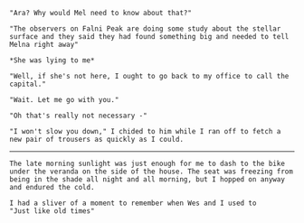 <!--

	In this chapter, I'm exploring the first instance of action writing.

	The messenger, Wes is delivering a note from a local observatory
	that has found evidence of a peculiar sunspot that doesn't move and is growing.

	He doesn't know what's in the message. Only that there has been an ongoing correspondence between Mel and observer Shib, and that this message was urgent.

	They proceed back to the messenger office to send the message via tele-line and her assistant takes the call and promises to deliver the urgent message. The message itself is cryptic and neither Wes nor Lif can understand it.

	Lif decides to go to the city (about 100km - 5 clicks away) to find out more. Once she gets there, she is stopped and told to wait as the meeting is already underway. Lif uses her agility and stealth to snoop on the meeting after Mel has delivered her news. The meeting is still tough to understand as there is heated argument and debate about what to do. The chapter ends on a pivotal reveal of the plot driver

-->

	"Ara? Why would Mel need to know about that?"

	"The observers on Falni Peak are doing some study about the stellar surface and they said they had found something big and needed to tell Melna right away"

	*She was lying to me*

	"Well, if she's not here, I ought to go back to my office to call the capital."

	"Wait. Let me go with you."

	"Oh that's really not necessary -"

	"I won't slow you down," I chided to him while I ran off to fetch a new pair of trousers as quickly as I could.


-------


	The late morning sunlight was just enough for me to dash to the bike under the veranda on the side of the house. The seat was freezing from being in the shade all night and all morning, but I hopped on anyway and endured the cold.

	I had a sliver of a moment to remember when Wes and I used to 
	"Just like old times"
